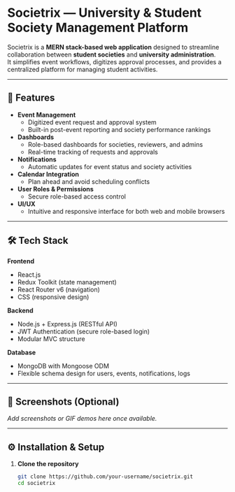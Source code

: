 # Societrix — University & Student Society Management Platform

Societrix is a **MERN stack-based web application** designed to streamline collaboration between **student societies** and **university administration**.  
It simplifies event workflows, digitizes approval processes, and provides a centralized platform for managing student activities.

---

## 🚀 Features

- **Event Management**
  - Digitized event request and approval system
  - Built-in post-event reporting and society performance rankings  
- **Dashboards**
  - Role-based dashboards for societies, reviewers, and admins  
  - Real-time tracking of requests and approvals  
- **Notifications**
  - Automatic updates for event status and society activities  
- **Calendar Integration**
  - Plan ahead and avoid scheduling conflicts  
- **User Roles & Permissions**
  - Secure role-based access control  
- **UI/UX**
  - Intuitive and responsive interface for both web and mobile browsers  

---

## 🛠️ Tech Stack

**Frontend**  
- React.js  
- Redux Toolkit (state management)  
- React Router v6 (navigation)  
- CSS (responsive design)

**Backend**  
- Node.js + Express.js (RESTful API)  
- JWT Authentication (secure role-based login)  
- Modular MVC structure

**Database**  
- MongoDB with Mongoose ODM  
- Flexible schema design for users, events, notifications, logs

---

## 📸 Screenshots (Optional)

_Add screenshots or GIF demos here once available._

---

## ⚙️ Installation & Setup

1. **Clone the repository**
   ```bash
   git clone https://github.com/your-username/societrix.git
   cd societrix
